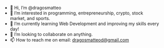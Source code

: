 - 👋 Hi, I’m @dragosmatteo
- 👀 I’m interested in programming, entrepreneurship, crypto, stock market, and sports.
- 🌱 I’m currently learning Web Development and improving my skills every day!
- 💞️ I’m looking to collaborate on anything.
- 📫 How to reach me on email: dragosmatteod@gmail.com

<!---
dragosmatteo/dragosmatteo is a ✨ special ✨ repository because its `README.md` (this file) appears on your GitHub profile.
You can click the Preview link to take a look at your changes.
--->
